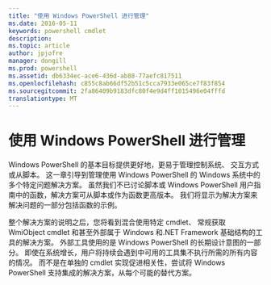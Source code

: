 ```yaml
---
title: "使用 Windows PowerShell 进行管理"
ms.date: 2016-05-11
keywords: powershell cmdlet
description: 
ms.topic: article
author: jpjofre
manager: dongill
ms.prod: powershell
ms.assetid: db6334ec-ace6-436d-ab88-77aefc817511
ms.openlocfilehash: c855c8ab66df52b51c5cca7933e065ce7f83f854
ms.sourcegitcommit: 2fa86409b9183dfc80f4e9d4ff1015496e04fffd
translationtype: MT
---
```

# 使用 Windows PowerShell 进行管理
Windows PowerShell 的基本目标提供更好地，更易于管理控制系统、 交互方式或从脚本。 这一章引导到管理使用 Windows PowerShell 的 Windows 系统中的多个特定问题解决方案。 虽然我们不已讨论脚本或 Windows PowerShell 用户指南中的函数，解决方案可从脚本或作为函数更高版本。 我们将显示为解决方案来解决问题的一部分包括函数的示例。

整个解决方案的说明之后，您将看到混合使用特定 cmdlet、 常规获取 WmiObject cmdlet 和甚至外部属于 Windows 和.NET Framework 基础结构的工具的解决方案。 外部工具使用的是 Windows PowerShell 的长期设计意图的一部分。 即使在系统增长，用户将持续会遇到中可用的工具集不执行所需的所有内容的情况。 而不是在单独的 cmdlet 实现促进相关性，尝试将 Windows PowerShell 支持集成的解决方案，从每个可能的替代方案。


